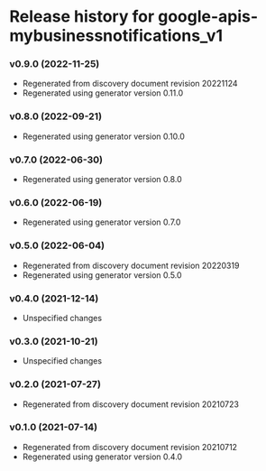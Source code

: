# Release history for google-apis-mybusinessnotifications_v1

### v0.9.0 (2022-11-25)

* Regenerated from discovery document revision 20221124
* Regenerated using generator version 0.11.0

### v0.8.0 (2022-09-21)

* Regenerated using generator version 0.10.0

### v0.7.0 (2022-06-30)

* Regenerated using generator version 0.8.0

### v0.6.0 (2022-06-19)

* Regenerated using generator version 0.7.0

### v0.5.0 (2022-06-04)

* Regenerated from discovery document revision 20220319
* Regenerated using generator version 0.5.0

### v0.4.0 (2021-12-14)

* Unspecified changes

### v0.3.0 (2021-10-21)

* Unspecified changes

### v0.2.0 (2021-07-27)

* Regenerated from discovery document revision 20210723

### v0.1.0 (2021-07-14)

* Regenerated from discovery document revision 20210712
* Regenerated using generator version 0.4.0

